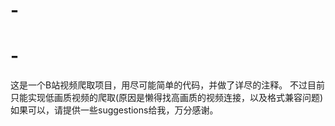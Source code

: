 # -
# -
这是一个B站视频爬取项目，用尽可能简单的代码，并做了详尽的注释。
不过目前只能实现低画质视频的爬取(原因是懒得找高画质的视频连接，以及格式兼容问题)
如果可以，请提供一些suggestions给我，万分感谢。
